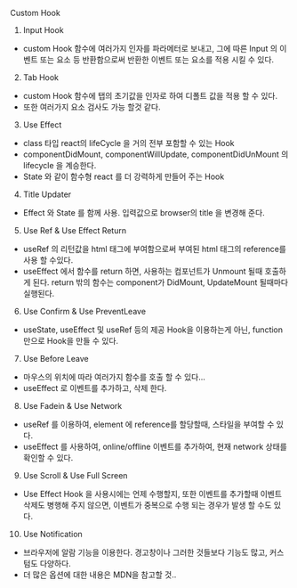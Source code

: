 Custom Hook

1. Input Hook

- custom Hook 함수에 여러가지 인자를 파라메터로 보내고, 그에 따른 Input 의 이벤트 또는 요소 등 반환함으로써 반환한 이벤트 또는 요소를 적용 시킬 수 있다.

2. Tab Hook

- custom Hook 함수에 탭의 초기값을 인자로 하여 디폴트 값을 적용 할 수 있다.
- 또한 여러가지 요소 검사도 가능 할것 같다.

3. Use Effect

- class 타입 react의 lifeCycle 을 거의 전부 포함할 수 있는 Hook
- componentDidMount, componentWillUpdate, componentDidUnMount 의 lifecycle 을 계승한다.
- State 와 같이 함수형 react 를 더 강력하게 만들어 주는 Hook

4. Title Updater

- Effect 와 State 를 함께 사용. 입력값으로 browser의 title 을 변경해 준다.

5. Use Ref & Use Effect Return
- useRef 의 리턴값을 html 태그에 부여함으로써 부여된 html 태그의 reference를 사용 할 수있다.
- useEffect 에서 함수를 return 하면, 사용하는 컴포넌트가 Unmount 될때 호출하게 된다. return 밖의 함수는 component가 DidMount, UpdateMount 될때마다 실행된다.

6. Use Confirm & Use PreventLeave
- useState, useEffect 및 useRef 등의 제공 Hook을 이용하는게 아닌, function 만으로 Hook을 만들 수 있다.

7. Use Before Leave
- 마우스의 위치에 따라 여러가지 함수를 호출 할 수 있다...
- useEffect 로 이벤트를 추가하고, 삭제 한다.

8. Use Fadein & Use Network
- useRef 를 이용하여, element 에 reference를 할당할때, 스타일을 부여할 수 있다.
- useEffect 를 사용하여, online/offline 이벤트를 추가하여, 현재 network 상태를 확인할 수 있다.

9. Use Scroll & Use Full Screen
- Use Effect Hook 을 사용시에는 언제 수행할지, 또한 이벤트를 추가할때 이벤트 삭제도 병행해 주지 않으면, 이벤트가 중복으로 수행 되는 경우가 발생 할 수도 있다.

10. Use Notification
- 브라우저에 알람 기능을 이용한다. 경고창이나 그러한 것들보다 기능도 많고, 커스텀도 다양하다. 
- 더 많은 옵션에 대한 내용은 MDN을 참고할 것..